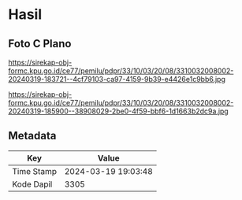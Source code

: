 # Hasil

## Foto C Plano

https://sirekap-obj-formc.kpu.go.id/ce77/pemilu/pdpr/33/10/03/20/08/3310032008002-20240319-183721--4cf79103-ca97-4159-9b39-e4426e1c9bb6.jpg

https://sirekap-obj-formc.kpu.go.id/ce77/pemilu/pdpr/33/10/03/20/08/3310032008002-20240319-185900--38908029-2be0-4f59-bbf6-1d1663b2dc9a.jpg


## Metadata

| Key        | Value               |
| ---------- | ------------------- |
| Time Stamp | 2024-03-19 19:03:48 |
| Kode Dapil | 3305                |



